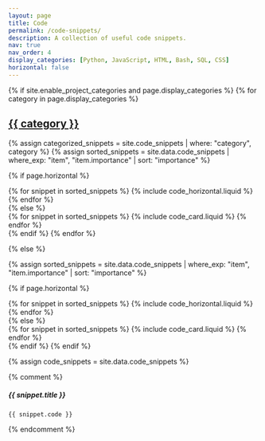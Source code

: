 ```yaml
---
layout: page
title: Code
permalink: /code-snippets/
description: A collection of useful code snippets.
nav: true
nav_order: 4
display_categories: [Python, JavaScript, HTML, Bash, SQL, CSS]
horizontal: false
---
```


<!-- pages/code-snippets.md -->
<div class="code-snippets">
{% if site.enable_project_categories and page.display_categories %}
  <!-- Display categorized code snippets -->
  {% for category in page.display_categories %}
  <a id="{{ category }}" href=".#{{ category }}">
    <h2 class="category">{{ category }}</h2>
  </a>
  {% assign categorized_snippets = site.code_snippets | where: "category", category %}
  {% assign sorted_snippets = site.data.code_snippets | where_exp: "item", "item.importance" | sort: "importance" %}

  <!-- Generate cards for each code snippet -->

{% if page.horizontal %}

  <div class="container">
    <div class="row row-cols-1 row-cols-md-2">
    {% for snippet in sorted_snippets %}
      {% include code_horizontal.liquid %}
    {% endfor %}
    </div>
  </div>
  {% else %}
  <div class="row row-cols-1 row-cols-md-3">
    {% for snippet in sorted_snippets %}
      {% include code_card.liquid %}
    {% endfor %}
  </div>
  {% endif %}
  {% endfor %}

{% else %}

<!-- Display code snippets without categories -->

{% assign sorted_snippets = site.data.code_snippets | where_exp: "item", "item.importance" | sort: "importance" %}

  <!-- Generate cards for each code snippet -->

{% if page.horizontal %}

  <div class="container">
    <div class="row row-cols-1 row-cols-md-2">
    {% for snippet in sorted_snippets %}
      {% include code_horizontal.liquid %}
    {% endfor %}
    </div>
  </div>
  {% else %}
  <div class="row row-cols-1 row-cols-md-3">
    {% for snippet in sorted_snippets %}
      {% include code_card.liquid %}
    {% endfor %}
  </div>
  {% endif %}
{% endif %}
</div>

<!-- Sample Code Snippet Data Example -->

{% assign code_snippets = site.data.code_snippets %}

<!-- Example of code_card.liquid -->

{% comment %}

<div class="card">
  <div class="card-body">
    <h5 class="card-title">{{ snippet.title }}</h5>
    <pre><code class="language-{{ snippet.language }}">{{ snippet.code }}</code></pre>
  </div>
</div>
{% endcomment %}

